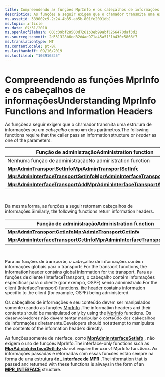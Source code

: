 ```yaml
---
title: Compreendendo as funções MprInfo e os cabeçalhos de informações
description: As funções a seguir exigem que o chamador transmita uma estrutura de informações ou um cabeçalho como um dos parâmetros.
ms.assetid: 389002c9-2d24-4b35-ab5b-801fe2091db9
ms.topic: article
ms.date: 05/31/2018
ms.openlocfilehash: 001c39bf28500d7261b3eb99abf0266470daf3d2
ms.sourcegitcommit: 2d531328b6ed82d4ad971a45a5131b430c5866f7
ms.translationtype: MT
ms.contentlocale: pt-BR
ms.lasthandoff: 09/16/2019
ms.locfileid: "103916335"
---
```

# <a name="understanding-mprinfo-functions-and-information-headers"></a><span data-ttu-id="2f0dd-103">Compreendendo as funções MprInfo e os cabeçalhos de informações</span><span class="sxs-lookup"><span data-stu-id="2f0dd-103">Understanding MprInfo Functions and Information Headers</span></span>

<span data-ttu-id="2f0dd-104">As funções a seguir exigem que o chamador transmita uma estrutura de informações ou um *cabeçalho* como um dos parâmetros.</span><span class="sxs-lookup"><span data-stu-id="2f0dd-104">The following functions require that the caller pass an information structure or *header* as one of the parameters.</span></span>



| <span data-ttu-id="2f0dd-105">Função de administração</span><span class="sxs-lookup"><span data-stu-id="2f0dd-105">Administration function</span></span>                                                        | <span data-ttu-id="2f0dd-106">Função de configuração</span><span class="sxs-lookup"><span data-stu-id="2f0dd-106">Configuration function</span></span>                                                           |
|--------------------------------------------------------------------------------|----------------------------------------------------------------------------------|
| <span data-ttu-id="2f0dd-107">Nenhuma função de administração</span><span class="sxs-lookup"><span data-stu-id="2f0dd-107">No administration function</span></span>                                                     | [<span data-ttu-id="2f0dd-108">**MprConfigTransportCreate**</span><span class="sxs-lookup"><span data-stu-id="2f0dd-108">**MprConfigTransportCreate**</span></span>](/windows/desktop/api/Mprapi/nf-mprapi-mprconfigtransportcreate)                     |
| [<span data-ttu-id="2f0dd-109">**MprAdminTransportSetInfo**</span><span class="sxs-lookup"><span data-stu-id="2f0dd-109">**MprAdminTransportSetInfo**</span></span>](/windows/desktop/api/Mprapi/nf-mprapi-mpradmintransportsetinfo)                   | [<span data-ttu-id="2f0dd-110">**MprConfigTransportSetInfo**</span><span class="sxs-lookup"><span data-stu-id="2f0dd-110">**MprConfigTransportSetInfo**</span></span>](/windows/desktop/api/Mprapi/nf-mprapi-mprconfigtransportsetinfo)                   |
| [<span data-ttu-id="2f0dd-111">**MprAdminInterfaceTransportSetInfo**</span><span class="sxs-lookup"><span data-stu-id="2f0dd-111">**MprAdminInterfaceTransportSetInfo**</span></span>](/windows/desktop/api/Mprapi/nf-mprapi-mpradmininterfacetransportsetinfo) | [<span data-ttu-id="2f0dd-112">**MprConfigInterfaceTransportSetInfo**</span><span class="sxs-lookup"><span data-stu-id="2f0dd-112">**MprConfigInterfaceTransportSetInfo**</span></span>](/windows/desktop/api/Mprapi/nf-mprapi-mprconfiginterfacetransportsetinfo) |
| [<span data-ttu-id="2f0dd-113">**MprAdminInterfaceTransportAdd**</span><span class="sxs-lookup"><span data-stu-id="2f0dd-113">**MprAdminInterfaceTransportAdd**</span></span>](/windows/desktop/api/Mprapi/nf-mprapi-mpradmininterfacetransportadd)         | [<span data-ttu-id="2f0dd-114">**MprConfigInterfaceTransportAdd**</span><span class="sxs-lookup"><span data-stu-id="2f0dd-114">**MprConfigInterfaceTransportAdd**</span></span>](/windows/desktop/api/Mprapi/nf-mprapi-mprconfiginterfacetransportadd)         |



 

<span data-ttu-id="2f0dd-115">Da mesma forma, as funções a seguir retornam cabeçalhos de informações.</span><span class="sxs-lookup"><span data-stu-id="2f0dd-115">Similarly, the following functions return information headers.</span></span>



| <span data-ttu-id="2f0dd-116">Função de administração</span><span class="sxs-lookup"><span data-stu-id="2f0dd-116">Administration function</span></span>                                                        | <span data-ttu-id="2f0dd-117">Função de configuração</span><span class="sxs-lookup"><span data-stu-id="2f0dd-117">Configuration function</span></span>                                                           |
|--------------------------------------------------------------------------------|----------------------------------------------------------------------------------|
| [<span data-ttu-id="2f0dd-118">**MprAdminTransportGetInfo**</span><span class="sxs-lookup"><span data-stu-id="2f0dd-118">**MprAdminTransportGetInfo**</span></span>](/windows/desktop/api/Mprapi/nf-mprapi-mpradmintransportgetinfo)                   | [<span data-ttu-id="2f0dd-119">**MprConfigTransportGetInfo**</span><span class="sxs-lookup"><span data-stu-id="2f0dd-119">**MprConfigTransportGetInfo**</span></span>](/windows/desktop/api/Mprapi/nf-mprapi-mprconfigtransportgetinfo)                   |
| [<span data-ttu-id="2f0dd-120">**MprAdminInterfaceTransportGetInfo**</span><span class="sxs-lookup"><span data-stu-id="2f0dd-120">**MprAdminInterfaceTransportGetInfo**</span></span>](/windows/desktop/api/Mprapi/nf-mprapi-mpradmininterfacetransportgetinfo) | [<span data-ttu-id="2f0dd-121">**MprConfigInterfaceTransportGetInfo**</span><span class="sxs-lookup"><span data-stu-id="2f0dd-121">**MprConfigInterfaceTransportGetInfo**</span></span>](/windows/desktop/api/Mprapi/nf-mprapi-mprconfiginterfacetransportgetinfo) |



 

<span data-ttu-id="2f0dd-122">Para as funções de transporte, o cabeçalho de informações contém informações globais para o transporte.</span><span class="sxs-lookup"><span data-stu-id="2f0dd-122">For the transport functions, the information header contains global information for the transport.</span></span> <span data-ttu-id="2f0dd-123">Para as funções de cliente (InterfaceTransport), o cabeçalho contém informações específicas para o cliente (por exemplo, OSPF) sendo administrado.</span><span class="sxs-lookup"><span data-stu-id="2f0dd-123">For the client (InterfaceTransport) functions, the header contains information specific to the client (for example, OSPF) being administered.</span></span>

<span data-ttu-id="2f0dd-124">Os cabeçalhos de informações e seu conteúdo devem ser manipulados somente usando as funções [MprInfo](router-information-functions.md) .</span><span class="sxs-lookup"><span data-stu-id="2f0dd-124">The information headers and their contents should be manipulated only by using the [MprInfo](router-information-functions.md) functions.</span></span> <span data-ttu-id="2f0dd-125">Os desenvolvedores não devem tentar manipular o conteúdo dos cabeçalhos de informações diretamente.</span><span class="sxs-lookup"><span data-stu-id="2f0dd-125">Developers should not attempt to manipulate the contents of the information headers directly.</span></span>

<span data-ttu-id="2f0dd-126">As funções somente de interface, como [**MprAdminInterfaceSetInfo**](/windows/desktop/api/Mprapi/nf-mprapi-mpradmininterfacesetinfo) , não exigem o uso de funções MprInfo.</span><span class="sxs-lookup"><span data-stu-id="2f0dd-126">The interface-only functions such as [**MprAdminInterfaceSetInfo**](/windows/desktop/api/Mprapi/nf-mprapi-mpradmininterfacesetinfo) do not require the use of MprInfo functions.</span></span> <span data-ttu-id="2f0dd-127">As informações passadas e retornadas com essas funções estão sempre na forma de uma estrutura [**de \_ interface de MPR**](/windows/desktop/api/Mprapi/ns-mprapi-mpr_interface_0) .</span><span class="sxs-lookup"><span data-stu-id="2f0dd-127">The information that is passed and returned with these functions is always in the form of an [**MPR\_INTERFACE**](/windows/desktop/api/Mprapi/ns-mprapi-mpr_interface_0) structure.</span></span>

 

 





